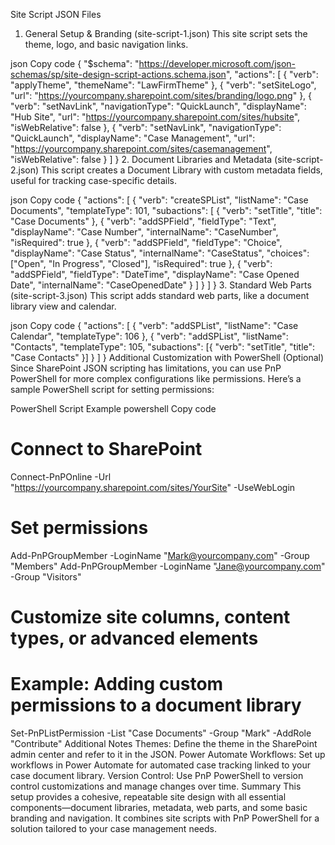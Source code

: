 Site Script JSON Files
1. General Setup & Branding (site-script-1.json)
This site script sets the theme, logo, and basic navigation links.

json
Copy code
{
  "$schema": "https://developer.microsoft.com/json-schemas/sp/site-design-script-actions.schema.json",
  "actions": [
    { "verb": "applyTheme", "themeName": "LawFirmTheme" },
    { "verb": "setSiteLogo", "url": "https://yourcompany.sharepoint.com/sites/branding/logo.png" },
    {
      "verb": "setNavLink",
      "navigationType": "QuickLaunch",
      "displayName": "Hub Site",
      "url": "https://yourcompany.sharepoint.com/sites/hubsite",
      "isWebRelative": false
    },
    {
      "verb": "setNavLink",
      "navigationType": "QuickLaunch",
      "displayName": "Case Management",
      "url": "https://yourcompany.sharepoint.com/sites/casemanagement",
      "isWebRelative": false
    }
  ]
}
2. Document Libraries and Metadata (site-script-2.json)
This script creates a Document Library with custom metadata fields, useful for tracking case-specific details.

json
Copy code
{
  "actions": [
    {
      "verb": "createSPList",
      "listName": "Case Documents",
      "templateType": 101,
      "subactions": [
        { "verb": "setTitle", "title": "Case Documents" },
        {
          "verb": "addSPField",
          "fieldType": "Text",
          "displayName": "Case Number",
          "internalName": "CaseNumber",
          "isRequired": true
        },
        {
          "verb": "addSPField",
          "fieldType": "Choice",
          "displayName": "Case Status",
          "internalName": "CaseStatus",
          "choices": ["Open", "In Progress", "Closed"],
          "isRequired": true
        },
        {
          "verb": "addSPField",
          "fieldType": "DateTime",
          "displayName": "Case Opened Date",
          "internalName": "CaseOpenedDate"
        }
      ]
    }
  ]
}
3. Standard Web Parts (site-script-3.json)
This script adds standard web parts, like a document library view and calendar.

json
Copy code
{
  "actions": [
    { "verb": "addSPList", "listName": "Case Calendar", "templateType": 106 },
    {
      "verb": "addSPList",
      "listName": "Contacts",
      "templateType": 105,
      "subactions": [{ "verb": "setTitle", "title": "Case Contacts" }]
    }
  ]
}
Additional Customization with PowerShell (Optional)
Since SharePoint JSON scripting has limitations, you can use PnP PowerShell for more complex configurations like permissions. Here’s a sample PowerShell script for setting permissions:

PowerShell Script Example
powershell
Copy code
# Connect to SharePoint
Connect-PnPOnline -Url "https://yourcompany.sharepoint.com/sites/YourSite" -UseWebLogin

# Set permissions
Add-PnPGroupMember -LoginName "Mark@yourcompany.com" -Group "Members"
Add-PnPGroupMember -LoginName "Jane@yourcompany.com" -Group "Visitors"

# Customize site columns, content types, or advanced elements
# Example: Adding custom permissions to a document library
Set-PnPListPermission -List "Case Documents" -Group "Mark" -AddRole "Contribute"
Additional Notes
Themes: Define the theme in the SharePoint admin center and refer to it in the JSON.
Power Automate Workflows: Set up workflows in Power Automate for automated case tracking linked to your case document library.
Version Control: Use PnP PowerShell to version control customizations and manage changes over time.
Summary
This setup provides a cohesive, repeatable site design with all essential components—document libraries, metadata, web parts, and some basic branding and navigation. It combines site scripts with PnP PowerShell for a solution tailored to your case management needs.
